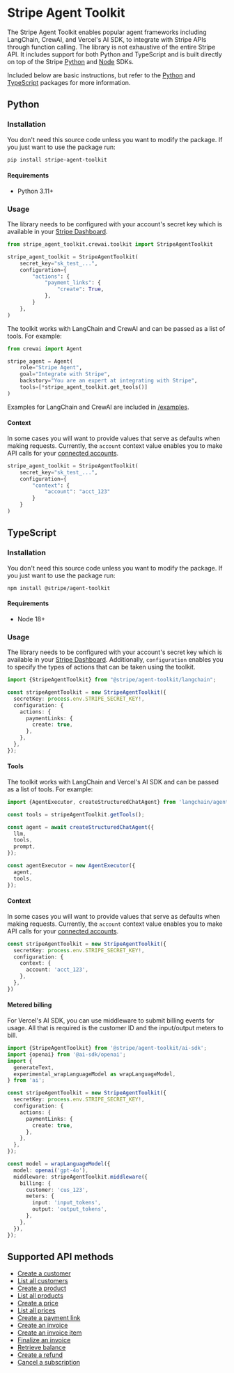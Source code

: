 # Stripe Agent Toolkit

The Stripe Agent Toolkit enables popular agent frameworks including LangChain,
CrewAI, and Vercel's AI SDK, to integrate with Stripe APIs through function calling. The
library is not exhaustive of the entire Stripe API. It includes support for both Python and TypeScript and is built directly on top of the Stripe [Python][python-sdk] and [Node][node-sdk] SDKs.

Included below are basic instructions, but refer to the [Python](/python) and [TypeScript](/typescript) packages for more information.

## Python

### Installation

You don't need this source code unless you want to modify the package. If you just
want to use the package run:

```sh
pip install stripe-agent-toolkit
```

#### Requirements

- Python 3.11+

### Usage

The library needs to be configured with your account's secret key which is
available in your [Stripe Dashboard][api-keys].

```python
from stripe_agent_toolkit.crewai.toolkit import StripeAgentToolkit

stripe_agent_toolkit = StripeAgentToolkit(
    secret_key="sk_test_...",
    configuration={
        "actions": {
            "payment_links": {
                "create": True,
            },
        }
    },
)
```

The toolkit works with LangChain and CrewAI and can be passed as a list of tools. For example:

```python
from crewai import Agent

stripe_agent = Agent(
    role="Stripe Agent",
    goal="Integrate with Stripe",
    backstory="You are an expert at integrating with Stripe",
    tools=[*stripe_agent_toolkit.get_tools()]
)
```

Examples for LangChain and CrewAI are included in [/examples](/python/examples).

#### Context

In some cases you will want to provide values that serve as defaults when making requests. Currently, the `account` context value enables you to make API calls for your [connected accounts](https://docs.stripe.com/connect/authentication).

```python
stripe_agent_toolkit = StripeAgentToolkit(
    secret_key="sk_test_...",
    configuration={
        "context": {
            "account": "acct_123"
        }
    }
)
```

## TypeScript

### Installation

You don't need this source code unless you want to modify the package. If you just
want to use the package run:

```
npm install @stripe/agent-toolkit
```

#### Requirements

- Node 18+

### Usage

The library needs to be configured with your account's secret key which is available in your [Stripe Dashboard][api-keys]. Additionally, `configuration` enables you to specify the types of actions that can be taken using the toolkit.

```typescript
import {StripeAgentToolkit} from "@stripe/agent-toolkit/langchain";

const stripeAgentToolkit = new StripeAgentToolkit({
  secretKey: process.env.STRIPE_SECRET_KEY!,
  configuration: {
    actions: {
      paymentLinks: {
        create: true,
      },
    },
  },
});
```

#### Tools

The toolkit works with LangChain and Vercel's AI SDK and can be passed as a list of tools. For example:

```typescript
import {AgentExecutor, createStructuredChatAgent} from 'langchain/agents';

const tools = stripeAgentToolkit.getTools();

const agent = await createStructuredChatAgent({
  llm,
  tools,
  prompt,
});

const agentExecutor = new AgentExecutor({
  agent,
  tools,
});
```

#### Context

In some cases you will want to provide values that serve as defaults when making requests. Currently, the `account` context value enables you to make API calls for your [connected accounts](https://docs.stripe.com/connect/authentication).

```typescript
const stripeAgentToolkit = new StripeAgentToolkit({
  secretKey: process.env.STRIPE_SECRET_KEY!,
  configuration: {
    context: {
      account: 'acct_123',
    },
  },
})
```

#### Metered billing

For Vercel's AI SDK, you can use middleware to submit billing events for usage. All that is required is the customer ID and the input/output meters to bill.

```typescript
import {StripeAgentToolkit} from '@stripe/agent-toolkit/ai-sdk';
import {openai} from '@ai-sdk/openai';
import {
  generateText,
  experimental_wrapLanguageModel as wrapLanguageModel,
} from 'ai';

const stripeAgentToolkit = new StripeAgentToolkit({
  secretKey: process.env.STRIPE_SECRET_KEY!,
  configuration: {
    actions: {
      paymentLinks: {
        create: true,
      },
    },
  },
});

const model = wrapLanguageModel({
  model: openai('gpt-4o'),
  middleware: stripeAgentToolkit.middleware({
    billing: {
      customer: 'cus_123',
      meters: {
        input: 'input_tokens',
        output: 'output_tokens',
      },
    },
  }),
});
```

## Supported API methods

- [Create a customer](https://docs.stripe.com/api/customers/create)
- [List all customers](https://docs.stripe.com/api/customers/list)
- [Create a product](https://docs.stripe.com/api/products/create)
- [List all products](https://docs.stripe.com/api/products/list)
- [Create a price](https://docs.stripe.com/api/prices/create)
- [List all prices](https://docs.stripe.com/api/prices/list)
- [Create a payment link](https://docs.stripe.com/api/payment-link/create)
- [Create an invoice](https://docs.stripe.com/api/invoices/create)
- [Create an invoice item](https://docs.stripe.com/api/invoiceitems/create)
- [Finalize an invoice](https://docs.stripe.com/api/invoices/finalize)
- [Retrieve balance](https://docs.stripe.com/api/balance/balance_retrieve)
- [Create a refund](https://docs.stripe.com/api/refunds/create)
- [Cancel a subscription](https://docs.stripe.com/api/subscriptions/cancel)

[python-sdk]: https://github.com/stripe/stripe-python
[node-sdk]: https://github.com/stripe/stripe-node
[api-keys]: https://dashboard.stripe.com/account/apikeys

